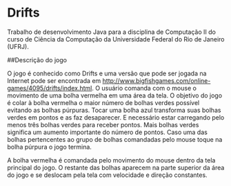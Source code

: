 # Drifts

Trabalho de desenvolvimento Java para a disciplina de Computação II do curso de Ciência da Computação da Universidade Federal do Rio de Janeiro (UFRJ).

##Descrição do jogo

O jogo é conhecido como Drifts e uma versão que pode ser jogada na Internet pode ser
encontrada em http://www.bigfishgames.com/online-games/4095/drifts/index.html. O usuário comanda com
o mouse o movimento de uma bolha vermelha em uma área da tela. O objetivo do
jogo é colar à bolha vermelha o maior número de bolhas verdes possível evitando as
bolhas púrpuras. Tocar uma bolha azul transforma suas bolhas verdes em pontos e as faz
desaparecer. E necessário estar carregando pelo menos três bolhas verdes para receber
pontos. Mais bolhas verdes significa um aumento importante do número de pontos. Caso
uma das bolhas pertencentes ao grupo de bolhas comandadas pelo mouse toque na bolha
púrpura o jogo termina.

A bolha vermelha é comandada pelo movimento do mouse dentro da tela principal do
jogo. O restante das bolhas aparecem na parte superior da área do jogo e se deslocam
pela tela com velocidade e direção constantes.
